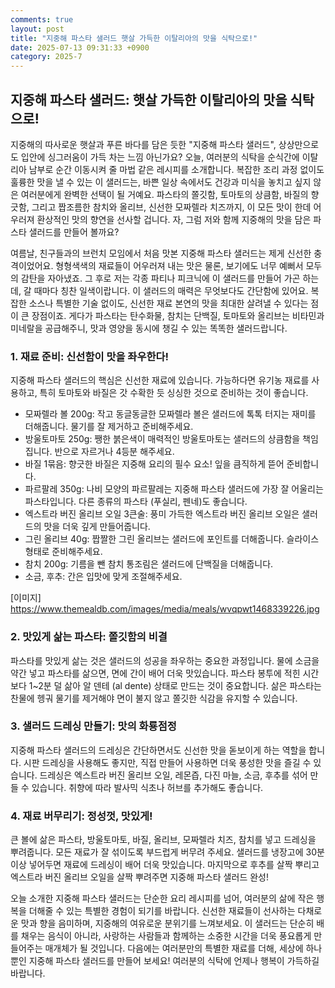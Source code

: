 ```yaml
---
comments: true
layout: post
title: "지중해 파스타 샐러드 햇살 가득한 이탈리아의 맛을 식탁으로!"
date: 2025-07-13 09:31:33 +0900
category: 2025-7
---
```


## 지중해 파스타 샐러드: 햇살 가득한 이탈리아의 맛을 식탁으로!

지중해의 따사로운 햇살과 푸른 바다를 담은 듯한 "지중해 파스타 샐러드", 상상만으로도 입안에 싱그러움이 가득 차는 느낌 아닌가요? 오늘, 여러분의 식탁을 순식간에 이탈리아 남부로 순간 이동시켜 줄 마법 같은 레시피를 소개합니다. 복잡한 조리 과정 없이도 훌륭한 맛을 낼 수 있는 이 샐러드는, 바쁜 일상 속에서도 건강과 미식을 놓치고 싶지 않은 여러분에게 완벽한 선택이 될 거예요. 파스타의 쫄깃함, 토마토의 상큼함, 바질의 향긋함, 그리고 짭조름한 참치와 올리브, 신선한 모짜렐라 치즈까지, 이 모든 맛이 한데 어우러져 환상적인 맛의 향연을 선사할 겁니다. 자, 그럼 저와 함께 지중해의 맛을 담은 파스타 샐러드를 만들어 볼까요?

여름날, 친구들과의 브런치 모임에서 처음 맛본 지중해 파스타 샐러드는 제게 신선한 충격이었어요. 형형색색의 재료들이 어우러져 내는 맛은 물론, 보기에도 너무 예뻐서 모두의 감탄을 자아냈죠. 그 후로 저는 각종 파티나 피크닉에 이 샐러드를 만들어 가곤 하는데, 갈 때마다 칭찬 일색이랍니다. 이 샐러드의 매력은 무엇보다도 간단함에 있어요. 복잡한 소스나 특별한 기술 없이도, 신선한 재료 본연의 맛을 최대한 살려낼 수 있다는 점이 큰 장점이죠. 게다가 파스타는 탄수화물, 참치는 단백질, 토마토와 올리브는 비타민과 미네랄을 공급해주니, 맛과 영양을 동시에 챙길 수 있는 똑똑한 샐러드랍니다.

### 1. 재료 준비: 신선함이 맛을 좌우한다!

지중해 파스타 샐러드의 핵심은 신선한 재료에 있습니다. 가능하다면 유기농 재료를 사용하고, 특히 토마토와 바질은 갓 수확한 듯 싱싱한 것으로 준비하는 것이 좋습니다.

*   모짜렐라 볼 200g: 작고 동글동글한 모짜렐라 볼은 샐러드에 톡톡 터지는 재미를 더해줍니다. 물기를 잘 제거하고 준비해주세요.
*   방울토마토 250g: 쨍한 붉은색이 매력적인 방울토마토는 샐러드의 상큼함을 책임집니다. 반으로 자르거나 4등분 해주세요.
*   바질 1묶음: 향긋한 바질은 지중해 요리의 필수 요소! 잎을 큼직하게 뜯어 준비합니다.
*   파르팔레 350g: 나비 모양의 파르팔레는 지중해 파스타 샐러드에 가장 잘 어울리는 파스타입니다. 다른 종류의 파스타 (푸실리, 펜네)도 좋습니다.
*   엑스트라 버진 올리브 오일 3큰술: 풍미 가득한 엑스트라 버진 올리브 오일은 샐러드의 맛을 더욱 깊게 만들어줍니다.
*   그린 올리브 40g: 짭짤한 그린 올리브는 샐러드에 포인트를 더해줍니다. 슬라이스 형태로 준비해주세요.
*   참치 200g: 기름을 뺀 참치 통조림은 샐러드에 단백질을 더해줍니다.
*   소금, 후추: 간은 입맛에 맞게 조절해주세요.

[이미지]
https://www.themealdb.com/images/media/meals/wvqpwt1468339226.jpg

### 2. 맛있게 삶는 파스타: 쫄깃함의 비결

파스타를 맛있게 삶는 것은 샐러드의 성공을 좌우하는 중요한 과정입니다. 물에 소금을 약간 넣고 파스타를 삶으면, 면에 간이 배어 더욱 맛있습니다. 파스타 봉투에 적힌 시간보다 1~2분 덜 삶아 알 덴테 (al dente) 상태로 만드는 것이 중요합니다. 삶은 파스타는 찬물에 헹궈 물기를 제거해야 면이 불지 않고 쫄깃한 식감을 유지할 수 있습니다.

### 3. 샐러드 드레싱 만들기: 맛의 화룡점정

지중해 파스타 샐러드의 드레싱은 간단하면서도 신선한 맛을 돋보이게 하는 역할을 합니다. 시판 드레싱을 사용해도 좋지만, 직접 만들어 사용하면 더욱 풍성한 맛을 즐길 수 있습니다. 드레싱은 엑스트라 버진 올리브 오일, 레몬즙, 다진 마늘, 소금, 후추를 섞어 만들 수 있습니다. 취향에 따라 발사믹 식초나 허브를 추가해도 좋습니다.

### 4. 재료 버무리기: 정성껏, 맛있게!

큰 볼에 삶은 파스타, 방울토마토, 바질, 올리브, 모짜렐라 치즈, 참치를 넣고 드레싱을 뿌려줍니다. 모든 재료가 잘 섞이도록 부드럽게 버무려 주세요. 샐러드를 냉장고에 30분 이상 넣어두면 재료에 드레싱이 배어 더욱 맛있습니다.
마지막으로 후추를 살짝 뿌리고 엑스트라 버진 올리브 오일을 살짝 뿌려주면 지중해 파스타 샐러드 완성!

오늘 소개한 지중해 파스타 샐러드는 단순한 요리 레시피를 넘어, 여러분의 삶에 작은 행복을 더해줄 수 있는 특별한 경험이 되기를 바랍니다. 신선한 재료들이 선사하는 다채로운 맛과 향을 음미하며, 지중해의 여유로운 분위기를 느껴보세요. 이 샐러드는 단순히 배를 채우는 음식이 아니라, 사랑하는 사람들과 함께하는 소중한 시간을 더욱 풍요롭게 만들어주는 매개체가 될 것입니다. 다음에는 여러분만의 특별한 재료를 더해, 세상에 하나뿐인 지중해 파스타 샐러드를 만들어 보세요! 여러분의 식탁에 언제나 행복이 가득하길 바랍니다.